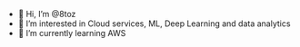 - 👋 Hi, I’m @8toz
- 👀 I’m interested in Cloud services, ML, Deep Learning and data analytics
- 🌱 I’m currently learning AWS


<!---
8toz/8toz is a ✨ special ✨ repository because its `README.md` (this file) appears on your GitHub profile.
You can click the Preview link to take a look at your changes.
--->
